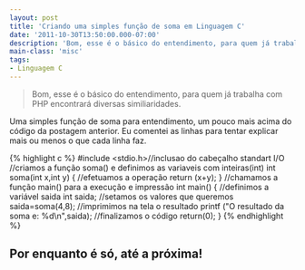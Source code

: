 ```yaml
---
layout: post
title: 'Criando uma simples função de soma em Linguagem C'
date: '2011-10-30T13:50:00.000-07:00'
description: 'Bom, esse é o básico do entendimento, para quem já trabalha com PHP encontrará diversas similiaridades.'
main-class: 'misc'
tags:
- Linguagem C
---
```


> Bom, esse é o básico do entendimento, para quem já trabalha com PHP encontrará diversas similiaridades.

Uma simples função de soma para entendimento, um pouco mais acima do código da postagem anterior. Eu comentei as linhas para tentar explicar mais ou menos o que cada linha faz.

{% highlight c %}
#include <stdio.h>//inclusao do cabeçalho standart I/O
 //criamos a função soma() e definimos as variaveis com inteiras(int)
 int soma(int x,int y)
 {
    //efetuamos a operação
    return (x+y);
 }
 //chamamos a função main() para a execução e impressão
 int main()
 {
     //definimos a variável saida
     int saida;
     //setamos os valores que queremos
     saida=soma(4,8);
     //imprimimos na tela o resultado
     printf ("O resultado da soma e: %d\n",saida);
     //finalizamos o código
     return(0);
 }
{% endhighlight %}

## Por enquanto é só, até a próxima!
